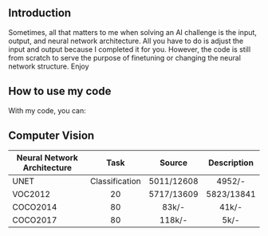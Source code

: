 ## Introduction

Sometimes, all that matters to me when solving an AI challenge is the input, output, and neural network architecture. All you have to do is adjust the input and output because I completed it for you. However, the code is still from scratch to serve the purpose of finetuning or changing the neural network structure. 
Enjoy

## How to use my code

With my code, you can:


## Computer Vision


| Neural Network Architecture      | Task | Source | Description |
|------------------------|:---------:|:-----------------------:|:----------------------------:|
| UNET                |    Classification   |      5011/12608       |           4952/-           |
| VOC2012                |    20   |      5717/13609       |           5823/13841       |
| COCO2014               |    80   |         83k/-         |            41k/-           |
| COCO2017               |    80   |         118k/-        |             5k/-           |


  

